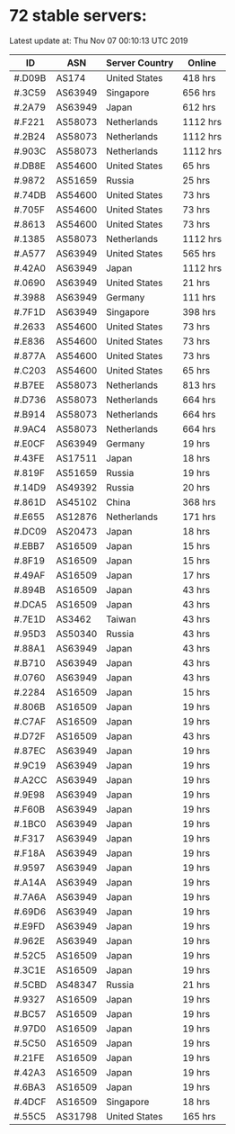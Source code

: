 # 72 stable servers:

Latest update at: Thu Nov 07 00:10:13 UTC 2019

| ID | ASN | Server Country | Online |
| -- | --- | -------------- | ------ |
| #.D09B | AS174 | United States | 418 hrs |
| #.3C59 | AS63949 | Singapore | 656 hrs |
| #.2A79 | AS63949 | Japan | 612 hrs |
| #.F221 | AS58073 | Netherlands | 1112 hrs |
| #.2B24 | AS58073 | Netherlands | 1112 hrs |
| #.903C | AS58073 | Netherlands | 1112 hrs |
| #.DB8E | AS54600 | United States | 65 hrs |
| #.9872 | AS51659 | Russia | 25 hrs |
| #.74DB | AS54600 | United States | 73 hrs |
| #.705F | AS54600 | United States | 73 hrs |
| #.8613 | AS54600 | United States | 73 hrs |
| #.1385 | AS58073 | Netherlands | 1112 hrs |
| #.A577 | AS63949 | United States | 565 hrs |
| #.42A0 | AS63949 | Japan | 1112 hrs |
| #.0690 | AS63949 | United States | 21 hrs |
| #.3988 | AS63949 | Germany | 111 hrs |
| #.7F1D | AS63949 | Singapore | 398 hrs |
| #.2633 | AS54600 | United States | 73 hrs |
| #.E836 | AS54600 | United States | 73 hrs |
| #.877A | AS54600 | United States | 73 hrs |
| #.C203 | AS54600 | United States | 65 hrs |
| #.B7EE | AS58073 | Netherlands | 813 hrs |
| #.D736 | AS58073 | Netherlands | 664 hrs |
| #.B914 | AS58073 | Netherlands | 664 hrs |
| #.9AC4 | AS58073 | Netherlands | 664 hrs |
| #.E0CF | AS63949 | Germany | 19 hrs |
| #.43FE | AS17511 | Japan | 18 hrs |
| #.819F | AS51659 | Russia | 19 hrs |
| #.14D9 | AS49392 | Russia | 20 hrs |
| #.861D | AS45102 | China | 368 hrs |
| #.E655 | AS12876 | Netherlands | 171 hrs |
| #.DC09 | AS20473 | Japan | 18 hrs |
| #.EBB7 | AS16509 | Japan | 15 hrs |
| #.8F19 | AS16509 | Japan | 15 hrs |
| #.49AF | AS16509 | Japan | 17 hrs |
| #.894B | AS16509 | Japan | 43 hrs |
| #.DCA5 | AS16509 | Japan | 43 hrs |
| #.7E1D | AS3462 | Taiwan | 43 hrs |
| #.95D3 | AS50340 | Russia | 43 hrs |
| #.88A1 | AS63949 | Japan | 43 hrs |
| #.B710 | AS63949 | Japan | 43 hrs |
| #.0760 | AS63949 | Japan | 43 hrs |
| #.2284 | AS16509 | Japan | 15 hrs |
| #.806B | AS16509 | Japan | 19 hrs |
| #.C7AF | AS16509 | Japan | 19 hrs |
| #.D72F | AS16509 | Japan | 43 hrs |
| #.87EC | AS63949 | Japan | 19 hrs |
| #.9C19 | AS63949 | Japan | 19 hrs |
| #.A2CC | AS63949 | Japan | 19 hrs |
| #.9E98 | AS63949 | Japan | 19 hrs |
| #.F60B | AS63949 | Japan | 19 hrs |
| #.1BC0 | AS63949 | Japan | 19 hrs |
| #.F317 | AS63949 | Japan | 19 hrs |
| #.F18A | AS63949 | Japan | 19 hrs |
| #.9597 | AS63949 | Japan | 19 hrs |
| #.A14A | AS63949 | Japan | 19 hrs |
| #.7A6A | AS63949 | Japan | 19 hrs |
| #.69D6 | AS63949 | Japan | 19 hrs |
| #.E9FD | AS63949 | Japan | 19 hrs |
| #.962E | AS63949 | Japan | 19 hrs |
| #.52C5 | AS16509 | Japan | 19 hrs |
| #.3C1E | AS16509 | Japan | 19 hrs |
| #.5CBD | AS48347 | Russia | 21 hrs |
| #.9327 | AS16509 | Japan | 19 hrs |
| #.BC57 | AS16509 | Japan | 19 hrs |
| #.97D0 | AS16509 | Japan | 19 hrs |
| #.5C50 | AS16509 | Japan | 19 hrs |
| #.21FE | AS16509 | Japan | 19 hrs |
| #.42A3 | AS16509 | Japan | 19 hrs |
| #.6BA3 | AS16509 | Japan | 19 hrs |
| #.4DCF | AS16509 | Singapore | 18 hrs |
| #.55C5 | AS31798 | United States | 165 hrs |

